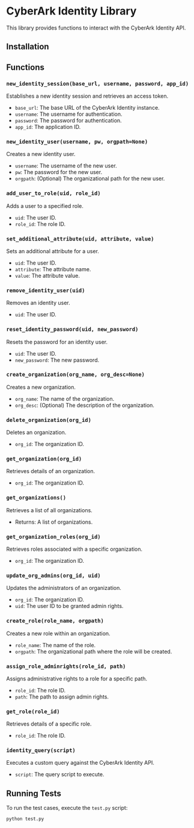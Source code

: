 # CyberArk Identity Library

This library provides functions to interact with the CyberArk Identity API.

## Installation



## Functions

### `new_identity_session(base_url, username, password, app_id)`

Establishes a new identity session and retrieves an access token.

- `base_url`: The base URL of the CyberArk Identity instance.
- `username`: The username for authentication.
- `password`: The password for authentication.
- `app_id`: The application ID.

### `new_identity_user(username, pw, orgpath=None)`

Creates a new identity user.

- `username`: The username of the new user.
- `pw`: The password for the new user.
- `orgpath`: (Optional) The organizational path for the new user.

### `add_user_to_role(uid, role_id)`

Adds a user to a specified role.

- `uid`: The user ID.
- `role_id`: The role ID.

### `set_additional_attribute(uid, attribute, value)`

Sets an additional attribute for a user.

- `uid`: The user ID.
- `attribute`: The attribute name.
- `value`: The attribute value.

### `remove_identity_user(uid)`

Removes an identity user.

- `uid`: The user ID.

### `reset_identity_password(uid, new_password)`

Resets the password for an identity user.

- `uid`: The user ID.
- `new_password`: The new password.

### `create_organization(org_name, org_desc=None)`

Creates a new organization.

- `org_name`: The name of the organization.
- `org_desc`: (Optional) The description of the organization.

### `delete_organization(org_id)`

Deletes an organization.

- `org_id`: The organization ID.

### `get_organization(org_id)`

Retrieves details of an organization.

- `org_id`: The organization ID.

### `get_organizations()`

Retrieves a list of all organizations.

- Returns: A list of organizations.

### `get_organization_roles(org_id)`

Retrieves roles associated with a specific organization.

- `org_id`: The organization ID.

### `update_org_admins(org_id, uid)`

Updates the administrators of an organization.

- `org_id`: The organization ID.
- `uid`: The user ID to be granted admin rights.

### `create_role(role_name, orgpath)`

Creates a new role within an organization.

- `role_name`: The name of the role.
- `orgpath`: The organizational path where the role will be created.

### `assign_role_adminrights(role_id, path)`

Assigns administrative rights to a role for a specific path.

- `role_id`: The role ID.
- `path`: The path to assign admin rights.

### `get_role(role_id)`

Retrieves details of a specific role.

- `role_id`: The role ID.

### `identity_query(script)`

Executes a custom query against the CyberArk Identity API.

- `script`: The query script to execute.

## Running Tests

To run the test cases, execute the `test.py` script:
```sh
python test.py
```